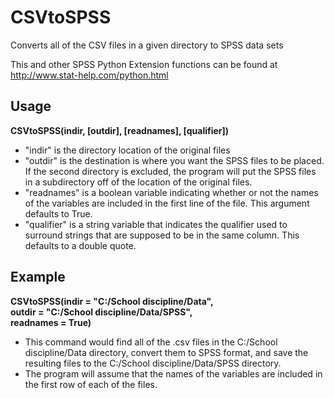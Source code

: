 # CSVtoSPSS
Converts all of the CSV files in a given directory to SPSS data sets

This and other SPSS Python Extension functions can be found at http://www.stat-help.com/python.html

## Usage
**CSVtoSPSS(indir, [outdir], [readnames], [qualifier])**
* "indir" is the directory location of the original files
* "outdir" is the destination is where you want the SPSS files to be placed. If the second directory is excluded, the program will put the SPSS files in a subdirectory off of the location of the original files.  
* "readnames" is a boolean variable indicating whether or not the names of the variables are included in the first line of the file. This argument defaults to True.
* "qualifier" is a string variable that indicates the qualifier used to surround strings that are supposed to be in the same column. This defaults to a double quote.

## Example
**CSVtoSPSS(indir = "C:/School discipline/Data",   
outdir = "C:/School discipline/Data/SPSS",  
readnames = True)**
* This command would find all of the .csv files in the C:/School discipline/Data directory, convert them to SPSS format, and save the resulting files to the C:/School discipline/Data/SPSS directory. 
* The program will assume that the names of the variables are included in the first row of each of the files.

